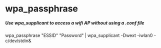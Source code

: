 # wpa_passphrase

##### Use wpa_supplicant to access a wifi AP without using a .conf file

   wpa_passphrase  "ESSID" "Password" | wpa_supplicant -Dwext -iwlan0 -c/dev/stdin&
